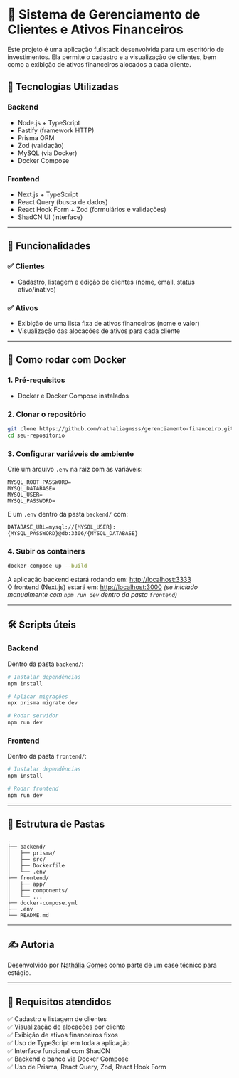 # 💼 Sistema de Gerenciamento de Clientes e Ativos Financeiros

Este projeto é uma aplicação fullstack desenvolvida para um escritório de investimentos. Ela permite o cadastro e a visualização de clientes, bem como a exibição de ativos financeiros alocados a cada cliente.

## 🧩 Tecnologias Utilizadas

### Backend
- Node.js + TypeScript
- Fastify (framework HTTP)
- Prisma ORM
- Zod (validação)
- MySQL (via Docker)
- Docker Compose

### Frontend
- Next.js + TypeScript
- React Query (busca de dados)
- React Hook Form + Zod (formulários e validações)
- ShadCN UI (interface)

---

## 🚀 Funcionalidades

### ✅ Clientes
- Cadastro, listagem e edição de clientes (nome, email, status ativo/inativo)

### ✅ Ativos
- Exibição de uma lista fixa de ativos financeiros (nome e valor)
- Visualização das alocações de ativos para cada cliente

---

## 🐳 Como rodar com Docker

### 1. Pré-requisitos
- Docker e Docker Compose instalados

### 2. Clonar o repositório
```bash
git clone https://github.com/nathaliagmsss/gerenciamento-financeiro.git
cd seu-repositorio
```

### 3. Configurar variáveis de ambiente

Crie um arquivo `.env` na raiz com as variáveis:

```env
MYSQL_ROOT_PASSWORD=
MYSQL_DATABASE=
MYSQL_USER=
MYSQL_PASSWORD=
```

E um `.env` dentro da pasta `backend/` com:

```env
DATABASE_URL=mysql://{MYSQL_USER}:{MYSQL_PASSWORD}@db:3306/{MYSQL_DATABASE}
```

### 4. Subir os containers
```bash
docker-compose up --build
```

A aplicação backend estará rodando em: [http://localhost:3333](http://localhost:3333)  
O frontend (Next.js) estará em: [http://localhost:3000](http://localhost:3000) *(se iniciado manualmente com `npm run dev` dentro da pasta `frontend`)*

---

## 🛠 Scripts úteis

### Backend

Dentro da pasta `backend/`:

```bash
# Instalar dependências
npm install

# Aplicar migrações
npx prisma migrate dev

# Rodar servidor
npm run dev
```

### Frontend

Dentro da pasta `frontend/`:

```bash
# Instalar dependências
npm install

# Rodar frontend
npm run dev
```

---

## 📁 Estrutura de Pastas

```
.
├── backend/
│   ├── prisma/
│   ├── src/
│   ├── Dockerfile
│   └── .env
├── frontend/
│   ├── app/
│   ├── components/
│   └── ...
├── docker-compose.yml
├── .env
└── README.md
```

---

## ✍️ Autoria

Desenvolvido por [Nathália Gomes](https://github.com/nathaliagmsss) como parte de um case técnico para estágio.

---

## 🧪 Requisitos atendidos

✅ Cadastro e listagem de clientes  
✅ Visualização de alocações por cliente  
✅ Exibição de ativos financeiros fixos  
✅ Uso de TypeScript em toda a aplicação  
✅ Interface funcional com ShadCN  
✅ Backend e banco via Docker Compose  
✅ Uso de Prisma, React Query, Zod, React Hook Form  
